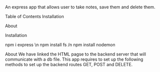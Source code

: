 
An express app that allows user to take notes, save them and delete them. 

Table of Contents
Installation

About

Installation

npm i express \n
npm install fs /n
npm install nodemon 


About
We have linked the HTML pagse to the backend server that will communicate with a db file. 
This app requires to set up the following methods to set up the backend routes GET, POST and DELETE. 
